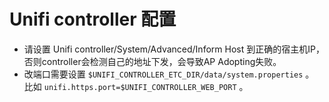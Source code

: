 # Unifi controller 配置

+ 请设置 Unifi controller/System/Advanced/Inform Host 到正确的宿主机IP，否则controller会检测自己的地址下发，会导致AP Adopting失败。
+ 改端口需要设置 `$UNIFI_CONTROLLER_ETC_DIR/data/system.properties` 。
  比如 `unifi.https.port=$UNIFI_CONTROLLER_WEB_PORT` 。
